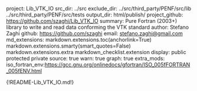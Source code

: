project: Lib_VTK_IO
src_dir: ../src
exclude_dir: ../src/third_party/PENF/src/lib
             ../src/third_party/PENF/src/tests
output_dir: html/publish/
project_github: https://github.com/szaghi/Lib_VTK_IO
summary: Pure Fortran (2003+) library to write and read data conforming the VTK standard
author: Stefano Zaghi
github: https://github.com/szaghi
email: stefano.zaghi@gmail.com
md_extensions: markdown.extensions.toc(anchorlink=True)
               markdown.extensions.smarty(smart_quotes=False)
               markdown.extensions.extra
               markdown_checklist.extension
display: public
         protected
         private
source: true
warn: true
graph: true
extra_mods: iso_fortran_env:https://gcc.gnu.org/onlinedocs/gfortran/ISO_005fFORTRAN_005fENV.html

{!README-Lib_VTK_IO.md!}
